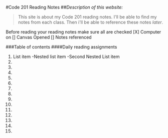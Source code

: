 #Code 201 Reading Notes
##*Description of this website:*
>This site is about my Code 201 reading notes. I'll be able to find my notes from each class. Then i'll be able to reference these notes _later_.

Before reading your reading notes make sure all are checked
[X] Computer on
[] Canvas Opened
[] Notes referenced

###Table of contents
####Daily reading assignments
1. List item
  -Nested list item
    -Second Nested List item
2.
3.
4.
5.
6.
7.
8.
9.
10.
11.
12.
13.
14.
15.

